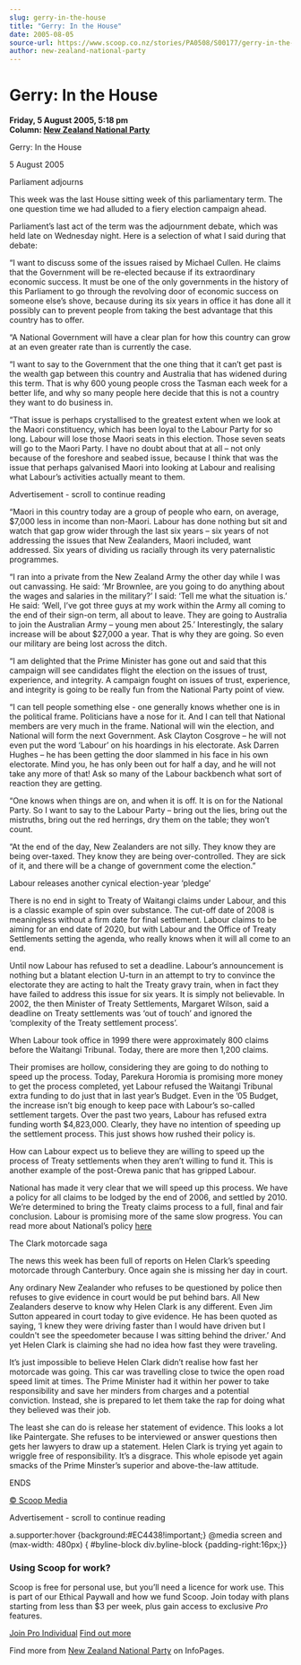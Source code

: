 ```yaml
---
slug: gerry-in-the-house
title: "Gerry: In the House"
date: 2005-08-05
source-url: https://www.scoop.co.nz/stories/PA0508/S00177/gerry-in-the-house.htm
author: new-zealand-national-party
---
```

Gerry: In the House
===================

**Friday, 5 August 2005, 5:18 pm**  
**Column: [New Zealand National Party](https://info.scoop.co.nz/New_Zealand_National_Party)**

Gerry: In the House

5 August 2005

  
Parliament adjourns

This week was the last House sitting week of this parliamentary term. The one question time we had alluded to a fiery election campaign ahead.

Parliament’s last act of the term was the adjournment debate, which was held late on Wednesday night. Here is a selection of what I said during that debate:

“I want to discuss some of the issues raised by Michael Cullen. He claims that the Government will be re-elected because if its extraordinary economic success. It must be one of the only governments in the history of this Parliament to go through the revolving door of economic success on someone else’s shove, because during its six years in office it has done all it possibly can to prevent people from taking the best advantage that this country has to offer.

“A National Government will have a clear plan for how this country can grow at an even greater rate than is currently the case.

“I want to say to the Government that the one thing that it can’t get past is the wealth gap between this country and Australia that has widened during this term. That is why 600 young people cross the Tasman each week for a better life, and why so many people here decide that this is not a country they want to do business in.

“That issue is perhaps crystallised to the greatest extent when we look at the Maori constituency, which has been loyal to the Labour Party for so long. Labour will lose those Maori seats in this election. Those seven seats will go to the Maori Party. I have no doubt about that at all – not only because of the foreshore and seabed issue, because I think that was the issue that perhaps galvanised Maori into looking at Labour and realising what Labour’s activities actually meant to them.

Advertisement - scroll to continue reading





“Maori in this country today are a group of people who earn, on average, $7,000 less in income than non-Maori. Labour has done nothing but sit and watch that gap grow wider through the last six years – six years of not addressing the issues that New Zealanders, Maori included, want addressed. Six years of dividing us racially through its very paternalistic programmes.

“I ran into a private from the New Zealand Army the other day while I was out canvassing. He said: ‘Mr Brownlee, are you going to do anything about the wages and salaries in the military?’ I said: ‘Tell me what the situation is.’ He said: ‘Well, I’ve got three guys at my work within the Army all coming to the end of their sign-on term, all about to leave. They are going to Australia to join the Australian Army – young men about 25.’ Interestingly, the salary increase will be about $27,000 a year. That is why they are going. So even our military are being lost across the ditch.

“I am delighted that the Prime Minister has gone out and said that this campaign will see candidates flight the election on the issues of trust, experience, and integrity. A campaign fought on issues of trust, experience, and integrity is going to be really fun from the National Party point of view.

“I can tell people something else - one generally knows whether one is in the political frame. Politicians have a nose for it. And I can tell that National members are very much in the frame. National will win the election, and National will form the next Government. Ask Clayton Cosgrove – he will not even put the word ‘Labour’ on his hoardings in his electorate. Ask Darren Hughes – he has been getting the door slammed in his face in his own electorate. Mind you, he has only been out for half a day, and he will not take any more of that! Ask so many of the Labour backbench what sort of reaction they are getting.

“One knows when things are on, and when it is off. It is on for the National Party. So I want to say to the Labour Party – bring out the lies, bring out the mistruths, bring out the red herrings, dry them on the table; they won’t count.

“At the end of the day, New Zealanders are not silly. They know they are being over-taxed. They know they are being over-controlled. They are sick of it, and there will be a change of government come the election.”

  
Labour releases another cynical election-year ‘pledge’

There is no end in sight to Treaty of Waitangi claims under Labour, and this is a classic example of spin over substance. The cut-off date of 2008 is meaningless without a firm date for final settlement. Labour claims to be aiming for an end date of 2020, but with Labour and the Office of Treaty Settlements setting the agenda, who really knows when it will all come to an end.

Until now Labour has refused to set a deadline. Labour’s announcement is nothing but a blatant election U-turn in an attempt to try to convince the electorate they are acting to halt the Treaty gravy train, when in fact they have failed to address this issue for six years. It is simply not believable. In 2002, the then Minister of Treaty Settlements, Margaret Wilson, said a deadline on Treaty settlements was ‘out of touch’ and ignored the ‘complexity of the Treaty settlement process’.

When Labour took office in 1999 there were approximately 800 claims before the Waitangi Tribunal. Today, there are more then 1,200 claims.

Their promises are hollow, considering they are going to do nothing to speed up the process. Today, Parekura Horomia is promising more money to get the process completed, yet Labour refused the Waitangi Tribunal extra funding to do just that in last year’s Budget. Even in the ’05 Budget, the increase isn’t big enough to keep pace with Labour’s so-called settlement targets. Over the past two years, Labour has refused extra funding worth $4,823,000. Clearly, they have no intention of speeding up the settlement process. This just shows how rushed their policy is.

How can Labour expect us to believe they are willing to speed up the process of Treaty settlements when they aren’t willing to fund it. This is another example of the post-Orewa panic that has gripped Labour.

National has made it very clear that we will speed up this process. We have a policy for all claims to be lodged by the end of 2006, and settled by 2010. We’re determined to bring the Treaty claims process to a full, final and fair conclusion. Labour is promising more of the same slow progress. You can read more about National’s policy [here](http://www.national.org.nz/Article.aspx?ArticleID=4131)

  
The Clark motorcade saga

The news this week has been full of reports on Helen Clark’s speeding motorcade through Canterbury. Once again she is missing her day in court.

Any ordinary New Zealander who refuses to be questioned by police then refuses to give evidence in court would be put behind bars. All New Zealanders deserve to know why Helen Clark is any different. Even Jim Sutton appeared in court today to give evidence. He has been quoted as saying, ‘I knew they were driving faster than I would have driven but I couldn't see the speedometer because I was sitting behind the driver.’ And yet Helen Clark is claiming she had no idea how fast they were traveling.

It’s just impossible to believe Helen Clark didn’t realise how fast her motorcade was going. This car was travelling close to twice the open road speed limit at times. The Prime Minister had it within her power to take responsibility and save her minders from charges and a potential conviction. Instead, she is prepared to let them take the rap for doing what they believed was their job.

The least she can do is release her statement of evidence. This looks a lot like Paintergate. She refuses to be interviewed or answer questions then gets her lawyers to draw up a statement. Helen Clark is trying yet again to wriggle free of responsibility. It’s a disgrace. This whole episode yet again smacks of the Prime Minster’s superior and above-the-law attitude.

ENDS

[© Scoop Media](http://www.scoop.co.nz/about/terms.html)  

Advertisement - scroll to continue reading



a.supporter:hover {background:#EC4438!important;} @media screen and (max-width: 480px) { #byline-block div.byline-block {padding-right:16px;}}

### Using Scoop for work?

Scoop is free for personal use, but you’ll need a licence for work use. This is part of our Ethical Paywall and how we fund Scoop. Join today with plans starting from less than $3 per week, plus gain access to exclusive _Pro_ features.  
  
[Join Pro Individual](https://pro.scoop.co.nz/Individual/?from=ProIn24) [Find out more](https://pro.scoop.co.nz/using-scoop-for-work/?from=ProIn24)

Find more from [New Zealand National Party](https://info.scoop.co.nz/New_Zealand_National_Party) on InfoPages.